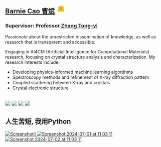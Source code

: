 ## [Barnie Cao 曹斌](http://www.caobin.asia/)   <img src="./logo.jpeg" alt="Logo" width="30" height="30">

### Supervisor: Professor [Zhang Tong-yi](https://gbaaa.org.hk/en-us/article/67)


Passionate about the unrestricted dissemination of knowledge, as well as research that is transparent and accessible. 

Engaging in AI4CM (Artificial Intelligence for Computational Materials) research, focusing on crystal structure analysis and characterization. My research interests include:

+ Developing physics-informed machine learning algorithms
+ Spectroscopy methods and refinement of X-ray diffraction pattern
+ Coupled scattering between X-ray and crystals
+ Crystal electronic structure 

 
[![](https://img.shields.io/badge/ResearchGate-Bin%20Cao-yellowgreen)](https://www.researchgate.net/profile/Bin-Cao-37)
[![](https://img.shields.io/badge/Google%20Scholar-Bin%20CAO-orange)](https://scholar.google.com.hk/citations?user=XXCuRdoAAAAJ&hl=zh-CN)
[![](https://img.shields.io/badge/Repositories-GitHub-blue)](https://github.com/Bin-Cao?tab=repositories)
[![](https://img.shields.io/badge/Open--source%20Projects-PyPI-orange)](https://pypi.org/user/CaoBin/)
---

人生苦短, 我用Python
---
<a href="https://mp.weixin.qq.com/s/4etGcIri-AXUT5GAKL0cJg" target="_blank">
    <img width="210" height="60" alt="Screenshotll" src="https://github.com/Bin-Cao/Bin-Cao/assets/86995074/461ad549-551f-45ad-8fe4-0ec717917a1d">
</a>
<a href="https://github.com/WPEM" target="_blank">
    <img width="280" height="80" alt="Screenshot 2024-07-01 at 11 03 11" src="https://github.com/Bin-Cao/Bin-Cao/assets/86995074/26cb31c8-7072-4eee-be32-934a870d1bb9">
</a>
<a href="https://github.com/Bgolearn" target="_blank">
    <img width="280" height="80" alt="Screenshot 2024-07-02 at 11 03 11" src="https://github.com/user-attachments/assets/4e551dff-525b-4784-9789-e0abc4708fdc">
</a>

